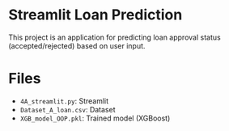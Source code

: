 # Streamlit Loan Prediction
This project is an application for predicting loan approval status (accepted/rejected) based on user input.

# Files
- `4A_streamlit.py`: Streamlit 
- `Dataset_A_loan.csv`: Dataset
- `XGB_model_OOP.pkl`: Trained model (XGBoost)
